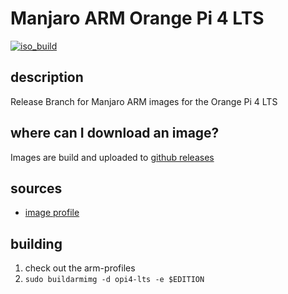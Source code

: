 # Manjaro ARM Orange Pi 4 LTS
[![iso_build](https://github.com/manjaro-arm/opi4-lts-images/workflows/image_build_all/badge.svg)](https://github.com/manjaro-arm/opi4-lts-images/actions)

## description

Release Branch for Manjaro ARM images for the Orange Pi 4 LTS

## where can I download an image?

Images are build and uploaded to [github releases](https://github.com/manjaro-arm/opi4-lts-images/releases)

## sources

- [image profile](https://gitlab.manjaro.org/manjaro-arm/applications/arm-profiles)

## building

1. check out the arm-profiles
2. `sudo buildarmimg -d opi4-lts -e $EDITION`
